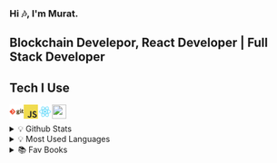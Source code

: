 ### Hi 🎶, I'm Murat.


## Blockchain Develepor, React Developer |  Full Stack Developer

## Tech I Use

<img  align="left" src="https://raw.githubusercontent.com/github/explore/80688e429a7d4ef2fca1e82350fe8e3517d3494d/topics/git/git.png" width="25" height="25">
<img  align="left" src="https://raw.githubusercontent.com/github/explore/80688e429a7d4ef2fca1e82350fe8e3517d3494d/topics/javascript/javascript.png" width="25" height="25">
<img  align="left" src="https://raw.githubusercontent.com/github/explore/80688e429a7d4ef2fca1e82350fe8e3517d3494d/topics/react/react.png" width="25" height="25">
<img  align="left" src="https://docs.soliditylang.org/en/develop/_images/logo.svg" width="25" height="25">

<br />
<br />

<details>
<summary> 💡 Github Stats</summary>

<img src="https://github-readme-stats.vercel.app/api?username=Akileus77&theme=github_dark%22%3E" >
</details>


<details>
<summary> 💡 Most Used Languages</summary>

<img src="https://github-readme-stats.vercel.app/api/top-langs/?username=Akileus77&layout=compact%22%3E%22%3E
</details>

<details>
<summary>📚 Fav Books</summary>

<img src="https://images-na.ssl-images-amazon.com/images/I/51QolUHRfuS._SX324_BO1,204,203,200_.jpg" width="250" height="350">
<img src="https://images-na.ssl-images-amazon.com/images/I/61U9HHP7SfL._SX498_BO1,204,203,200_.jpg" width="250" height="350">
</details>
